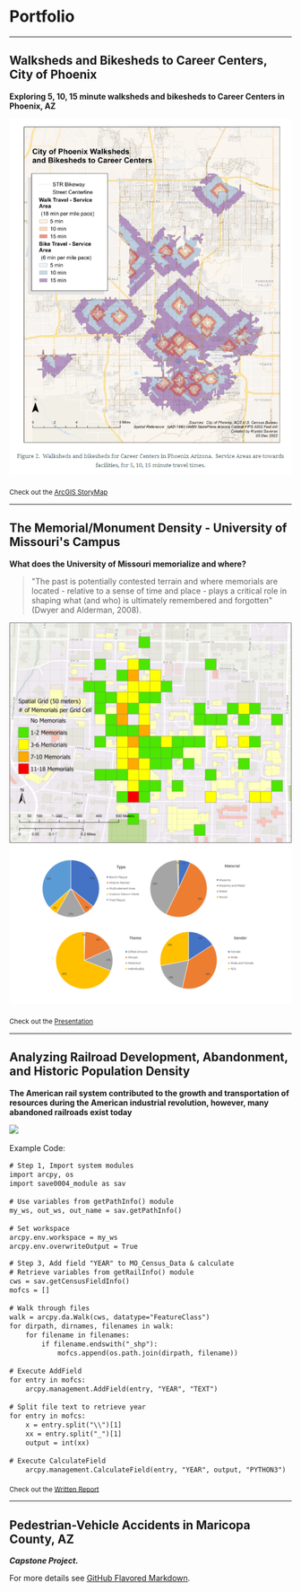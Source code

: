 # Portfolio

---

## Walksheds and Bikesheds to Career Centers, City of Phoenix

**Exploring 5, 10, 15 minute walksheds and bikesheds to Career Centers in Phoenix, AZ**

<img src="images/Walksheds_and_bikesheds.png?raw=true"/>

<sub>Check out the [ArcGIS StoryMap](https://storymaps.arcgis.com/stories/1b23c0736c6140bebdc5611bc529a1d4)</sub>


---

## The Memorial/Monument Density - University of Missouri's Campus

**What does the University of Missouri memorialize and where?**
> "The past is potentially contested terrain and where memorials are located - relative to a sense of time and place - plays a critical role in shaping what (and who) is ultimately remembered and forgotten" (Dwyer and Alderman, 2008).

<img src="images/MemorialDensity(50m)png.png?raw=true"/><img src="images/Chartspptx.png?raw=true"/>

<sub>Check out the [Presentation](https://github.com/ksaves/krystalsaverse.github.io/blob/master/pdf/University%20of%20Missouri%20-%20Memorial%20Landscape.pdf)</sub>


---

## Analyzing Railroad Development, Abandonment, and Historic Population Density

**The American rail system contributed to the growth and transportation of resources during the American industrial revolution, however, many abandoned railroads exist today**

<img src="images/Layout2.png?raw=true"/>

Example Code:
```
# Step 1, Import system modules
import arcpy, os
import save0004_module as sav

# Use variables from getPathInfo() module
my_ws, out_ws, out_name = sav.getPathInfo()

# Set workspace
arcpy.env.workspace = my_ws
arcpy.env.overwriteOutput = True
```

```
# Step 3, Add field "YEAR" to MO_Census_Data & calculate
# Retrieve variables from getRailInfo() module
cws = sav.getCensusFieldInfo()
mofcs = []

# Walk through files
walk = arcpy.da.Walk(cws, datatype="FeatureClass")
for dirpath, dirnames, filenames in walk:
    for filename in filenames:
        if filename.endswith("_shp"):
            mofcs.append(os.path.join(dirpath, filename))

# Execute AddField            
for entry in mofcs:
    arcpy.management.AddField(entry, "YEAR", "TEXT")

# Split file text to retrieve year
for entry in mofcs:
    x = entry.split("\\")[1]
    xx = entry.split("_")[1]
    output = int(xx)

# Execute CalculateField    
    arcpy.management.CalculateField(entry, "YEAR", output, "PYTHON3")
```

<sub>Check out the [Written Report](https://github.com/ksaves/krystalsaverse.github.io/blob/master/pdf/Written%20Report.pdf)</sub>


---

## Pedestrian-Vehicle Accidents in Maricopa County, AZ

***Capstone Project.***


For more details see [GitHub Flavored Markdown](https://guides.github.com/features/mastering-markdown/).
